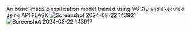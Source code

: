 An basic image classification model trained using VGG19 and executed using API FLASK
![Screenshot 2024-08-22 143821](https://github.com/user-attachments/assets/5d930de7-7c74-47f9-ac69-76358981805a)
![Screenshot 2024-08-22 143917](https://github.com/user-attachments/assets/a21a773f-0000-4253-ac1a-ccc69ec78e06)
